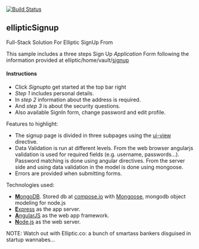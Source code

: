 [![Build Status](https://travis-ci.org/uh-joan/ellipticSignup.svg)](https://travis-ci.org/uh-joan/ellipticSignup)

ellipticSignup
--------------

Full-Stack Solution For Elliptic SignUp From

This sample includes a three steps Sign Up <em>Application</em> Form following the information provided at elliptic/home/vault/<a href="https://www.elliptic.co/vault/application">signup</a></p>
<h4>Instructions</h4>
<ul>
<li>Click <em> Signup</em>to get started at the top bar right</li>
<li><em>Step 1</em> includes personal details.</li>
<li>In <em>step 2</em> information about the address is required.</li>
<li>And <em>step 3</em> is about the security questions.</li>
<li>Also available SignIn form, change password and edit profile.</li>
</ul>

<p>Features to highlight:</p>
<ul>
<li>The signup page is divided in three subpages using the <a href="http://angular-ui.github.io/ui-router/site/#/api/ui.router.state.directive:ui-view">ui-view</a> directive.
</li>
<li>
Data Validation is run at different levels. From the web browser angularjs validation is used for required fields (e.g. username, passwords...). Password matching is done using angular directives. From the server side and using data validation in the model is done using mongoose.
</li>
<li>
Errors are provided when submitting forms.
</li>
</ul>

<p>Technologies used:</p>
<ul>
<li>
<a href="http://www.mongodb.org/"><strong>M</strong>ongoDB</a>. Stored db at <a href="http://www.compose.io">compose.io</a> with <a href="http://mongoosejs.com/">Mongoose</a>, mongodb object modeling for node.js
</li>
<li>
<a href="http://expressjs.com/"><strong>E</strong>xpress</a> as the app server.
</li>
<li>
<a href="https://angularjs.org/"><strong>A</strong>ngularJS</a> as the web app framework.
</li>
<li>
<a href="http://nodejs.org/"><strong>N</strong>ode.js</a> as the web server.
</li>
</ul>

NOTE: Watch out with Elliptic.co: a bunch of smartass bankers disguised in startup wannabes...
